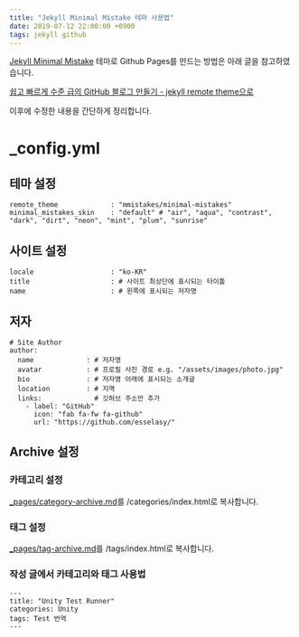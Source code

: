 ```yaml
---
title: "Jekyll Minimal Mistake 테마 사용법"
date: 2019-07-12 22:00:00 +0900
tags: jekyll github
---
```

[Jekyll Minimal Mistake](https://mmistakes.github.io/minimal-mistakes/) 테마로 
Github Pages를 만드는 방법은 아래 글을 참고하였습니다.

[쉽고 빠르게 수준 급의 GitHub 블로그 만들기 - jekyll remote theme으로](https://dreamgonfly.github.io/2018/01/27/jekyll-remote-theme.html)

이후에 수정한 내용을 간단하게 정리합니다.

# _config.yml
## 테마 설정
````
remote_theme             : "mmistakes/minimal-mistakes"
minimal_mistakes_skin    : "default" # "air", "aqua", "contrast", "dark", "dirt", "neon", "mint", "plum", "sunrise"
````

## 사이트 설정
````
locale                   : "ko-KR"
title                    : # 사이트 최상단에 표시되는 타이틀
name                     : # 왼쪽에 표시되는 저자명
````

## 저자
````
# Site Author
author:
  name             : # 저자명
  avatar           : # 프로필 사진 경로 e.g. "/assets/images/photo.jpg"
  bio              : # 저자명 아래에 표시되는 소개글
  location         : # 지역
  links:             # 깃허브 주소만 추가
    - label: "GitHub"
      icon: "fab fa-fw fa-github"
      url: "https://github.com/esselasy/"  
````

## Archive 설정
### 카테고리 설정
[_pages/category-archive.md](https://github.com/mmistakes/minimal-mistakes/blob/master/docs/_pages/category-archive.md)를 /categories/index.html로 복사합니다.

### 태그 설정
[_pages/tag-archive.md](https://github.com/mmistakes/minimal-mistakes/blob/master/docs/_pages/tag-archive.md)를 /tags/index.html로 복사합니다.

### 작성 글에서 카테고리와 태그 사용법
````
---
title: "Unity Test Runner"
categories: Unity
tags: Test 번역
---
````
